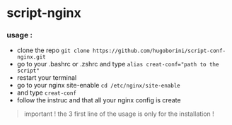 # script-nginx

### usage :

- clone the repo `git clone https://github.com/hugoborini/script-conf-nginx.git`
- go to your .bashrc or .zshrc and type `alias creat-conf="path to the script"`
- restart your terminal
- go to your nginx site-enable `cd /etc/nginx/site-enable`
- and type `creat-conf`
- follow the instruc and that all your nginx config is create

> important !
> the 3 first line of the usage is only for the installation !
